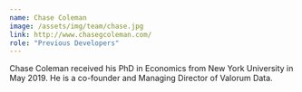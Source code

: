 ```yaml
---
name: Chase Coleman
image: /assets/img/team/chase.jpg
link: http://www.chasegcoleman.com/
role: "Previous Developers"
---
```

Chase Coleman received his PhD in Economics from New York University in May 2019. He is a co-founder and Managing Director of Valorum Data.